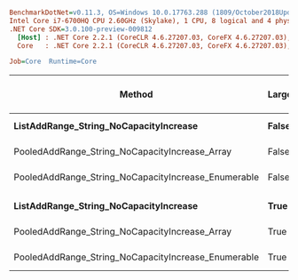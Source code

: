 ``` ini

BenchmarkDotNet=v0.11.3, OS=Windows 10.0.17763.288 (1809/October2018Update/Redstone5)
Intel Core i7-6700HQ CPU 2.60GHz (Skylake), 1 CPU, 8 logical and 4 physical cores
.NET Core SDK=3.0.100-preview-009812
  [Host] : .NET Core 2.2.1 (CoreCLR 4.6.27207.03, CoreFX 4.6.27207.03), 64bit RyuJIT
  Core   : .NET Core 2.2.1 (CoreCLR 4.6.27207.03, CoreFX 4.6.27207.03), 64bit RyuJIT

Job=Core  Runtime=Core  

```
|                                              Method | LargeSets |       Mean |     Error |    StdDev |     Median | Ratio | RatioSD | Gen 0/1k Op | Gen 1/1k Op | Gen 2/1k Op | Allocated Memory/Op |
|---------------------------------------------------- |---------- |-----------:|----------:|----------:|-----------:|------:|--------:|------------:|------------:|------------:|--------------------:|
|              **ListAddRange_String_NoCapacityIncrease** |     **False** |   **878.3 us** |  **5.221 us** |  **4.359 us** |   **876.4 us** |  **1.00** |    **0.00** |           **-** |           **-** |           **-** |                   **-** |
|      PooledAddRange_String_NoCapacityIncrease_Array |     False | 1,098.8 us |  8.448 us |  7.489 us | 1,100.1 us |  1.25 |    0.01 |           - |           - |           - |                   - |
| PooledAddRange_String_NoCapacityIncrease_Enumerable |     False |   856.1 us | 11.987 us | 10.627 us |   857.7 us |  0.97 |    0.01 |           - |           - |           - |                   - |
|                                                     |           |            |           |           |            |       |         |             |             |             |                     |
|              **ListAddRange_String_NoCapacityIncrease** |      **True** |   **117.2 us** |  **2.290 us** |  **4.245 us** |   **116.6 us** |  **1.00** |    **0.00** |           **-** |           **-** |           **-** |                   **-** |
|      PooledAddRange_String_NoCapacityIncrease_Array |      True |   122.2 us |  2.997 us |  2.943 us |   120.9 us |  1.05 |    0.04 |           - |           - |           - |                   - |
| PooledAddRange_String_NoCapacityIncrease_Enumerable |      True |   114.4 us |  2.266 us |  3.970 us |   111.9 us |  0.98 |    0.05 |           - |           - |           - |                   - |

